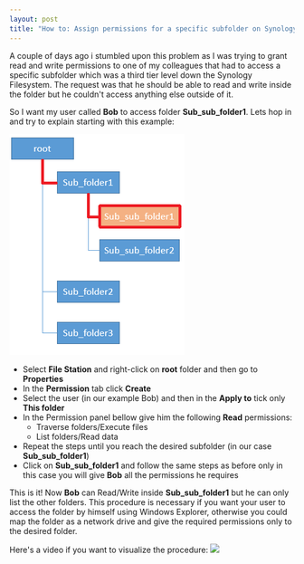 ```yaml
---
layout: post
title: "How to: Assign permissions for a specific subfolder on Synology NAS"
---
```

A couple of days ago i stumbled upon this problem as I was trying to grant read and write permissions to one of my colleagues that had to access a specific subfolder which was a third tier level down the Synology Filesystem.
The request was that he should be able to read and write inside the folder but he couldn't access anything else outside of it.

So I want my user called **Bob** to access folder **Sub_sub_folder1**. Lets hop in and try to explain starting with this example:

![dir_tree_example.png](/images/dir_tree_example.png)

* Select **File Station** and right-click on **root** folder and then go to **Properties**
* In the **Permission** tab click **Create**
* Select the user (in our example Bob) and then in the **Apply to** tick only **This folder**
* In the Permission panel bellow give him the following **Read** permissions:
	+ Traverse folders/Execute files
	+ List folders/Read data
* Repeat the steps until you reach the desired subfolder (in our case **Sub_sub_folder1**)
* Click on **Sub_sub_folder1** and follow the same steps as before only in this case you will give **Bob** all the permissions he requires

This is it! Now **Bob** can Read/Write inside **Sub_sub_folder1** but he can only list the other folders.
This procedure is necessary if you want your user to access the folder by himself using Windows Explorer, otherwise you could map the folder as a network drive and give the required permissions only to the desired folder.

Here's a video if you want to visualize the procedure:
<a href="http://www.youtube.com/watch?v=BysV2Pbz_ps"><img src="http://img.youtube.com/vi/BysV2Pbz_ps/0.jpg" style="width: 200px;"></a>
